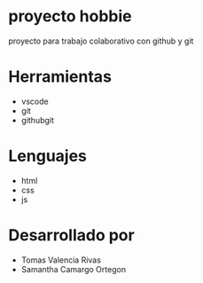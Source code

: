 # proyecto hobbie
proyecto para trabajo colaborativo con github y git

# Herramientas
* vscode
* git
* githubgit

# Lenguajes
* html
* css
* js

# Desarrollado por
* Tomas Valencia Rivas
* Samantha Camargo Ortegon 